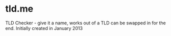 tld.me
======

TLD Checker - give it a name, works out of a TLD can be swapped in for the end. Initially created in January 2013

